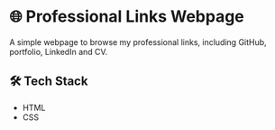 # 🌐 Professional Links Webpage

A simple webpage to browse my professional links, including GitHub, portfolio, LinkedIn and CV.

## 🛠 Tech Stack
- HTML
- CSS
